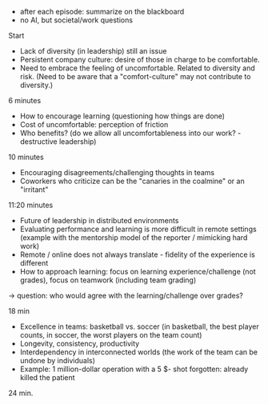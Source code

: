 - after each episode: summarize on the blackboard
- no AI, but societal/work questions

Start
- Lack of diversity (in leadership) still an issue
- Persistent company culture: desire of those in charge to be comfortable.
- Need to embrace the feeling of uncomfortable. Related to diversity and risk.
(Need to be aware that a "comfort-culture" may not contribute to diversity.)

6 minutes
- How to encourage learning (questioning how things are done)
- Cost of uncomfortable: perception of friction
- Who benefits? (do we allow all uncomfortableness into our work? - destructive leadership)

10 minutes
- Encouraging disagreements/challenging thoughts in teams
- Coworkers who criticize can be the "canaries in the coalmine" or an "irritant"

11:20 minutes
- Future of leadership in distributed environments
- Evaluating performance and learning is more difficult in remote settings (example with the mentorship model of the reporter / mimicking hard work)
- Remote / online does not always translate - fidelity of the experience is different
- How to approach learning: focus on learning experience/challenge (not grades), focus on teamwork (including team grading)

-> question: who would agree with the learning/challenge over grades?

18 min
- Excellence in teams: basketball vs. soccer (in basketball, the best player counts, in soccer, the worst players on the team count)
- Longevity, consistency, productivity
- Interdependency in interconnected worlds (the work of the team can be undone by individuals)
- Example: 1 million-dollar operation with a 5 $- shot forgotten: already killed the patient

24 min.
